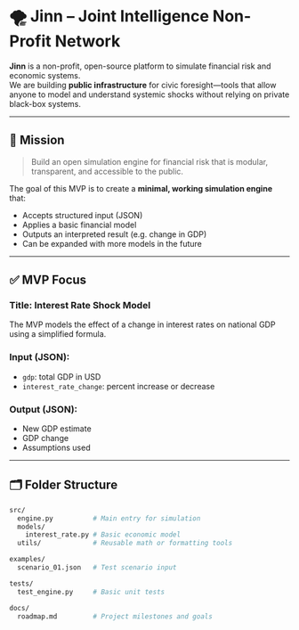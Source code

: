 # 🌪️ Jinn – Joint Intelligence Non-Profit Network

**Jinn** is a non-profit, open-source platform to simulate financial risk and economic systems.  
We are building **public infrastructure** for civic foresight—tools that allow anyone to model and understand systemic shocks without relying on private black-box systems.

---

## 🧭 Mission

> Build an open simulation engine for financial risk that is modular, transparent, and accessible to the public.

The goal of this MVP is to create a **minimal, working simulation engine** that:
- Accepts structured input (JSON)
- Applies a basic financial model
- Outputs an interpreted result (e.g. change in GDP)
- Can be expanded with more models in the future

---

## ✅ MVP Focus

### Title: **Interest Rate Shock Model**

The MVP models the effect of a change in interest rates on national GDP using a simplified formula.

### Input (JSON):
- `gdp`: total GDP in USD
- `interest_rate_change`: percent increase or decrease

### Output (JSON):
- New GDP estimate
- GDP change
- Assumptions used

---

## 🗂️ Folder Structure

```bash
src/
  engine.py          # Main entry for simulation
  models/
    interest_rate.py # Basic economic model
  utils/             # Reusable math or formatting tools

examples/
  scenario_01.json   # Test scenario input

tests/
  test_engine.py     # Basic unit tests

docs/
  roadmap.md         # Project milestones and goals
